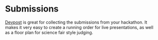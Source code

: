 # Submissions

[Devpost](https://devpost.com) is great for collecting the submissions from your hackathon. It makes it very easy to create a running order for live presentations, as well as a floor plan for science fair style judging.